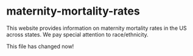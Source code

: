 # maternity-mortality-rates
This website provides information on maternity mortality rates in the US across states. We pay special attention to race/ethnicity.

This file has changed now!